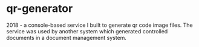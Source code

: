 # qr-generator
 2018 - a console-based service I built to generate qr code image files. The service was used by another system which generated controlled documents in a document  management system.
